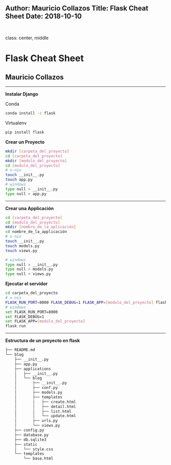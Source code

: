 Author: Mauricio Collazos
Title: Flask Cheat Sheet
Date: 2018-10-10
---
![]()
---
class: center, middle
# Flask Cheat Sheet
## Mauricio Collazos
---

**Instalar Django**

Conda
```bash
conda install -c flask
```

Virtualenv
```bash
pip install flask
```
**Crear un Proyecto**
 
```bash
mkdir [carpeta_del_proyecto]
cd [carpeta_del_proyecto]
mkdir [modulo_del_proyecto]
cd [modulo_del_proyecto]
# x-nix 
touch __init__.py
touch app.py
# windows
type null > __init__.py
type null > app.py
```
---

**Crear una Applicación**

```bash
cd [carpeta_del_proyecto]
cd [modulo_del_proyecto]
mkdir [nombre_de_la_aplicación]
cd nombre_de_la_applicación
# x-nix 
touch __init__.py
touch models.py
touch views.py

# windows
type null > __init__.py
type null > models.py
type null > views.py

```

**Ejecutar el servidor**

```bash
cd carpeta_del_proyecto
# x-nix 
FLASK_RUN_PORT=8000 FLASK_DEBUG=1 FLASK_APP=[modulo_del_proyecto] flask run
# windows
set FLASK_RUN_PORT=8000 
set FLASK_DEBUG=1 
set FLASK_APP=[modulo_del_proyecto]
flask run
```
---
**Estructura de un proyecto en flask**
```bash
├── README.md
└── blog
    ├── __init__.py
    ├── app.py
    ├── applications
    │   ├── __init__.py
    │   └── blog
    │       ├── __init__.py
    │       ├── conf.py
    │       ├── models.py
    │       ├── templates
    │       │   ├── create.html
    │       │   ├── detail.html
    │       │   ├── list.html
    │       │   └── update.html
    │       ├── urls.py
    │       └── views.py
    ├── config.py
    ├── database.py
    ├── db.sqlite3
    ├── static
    │   └── style.css
    └── templates
        └── base.html
```
